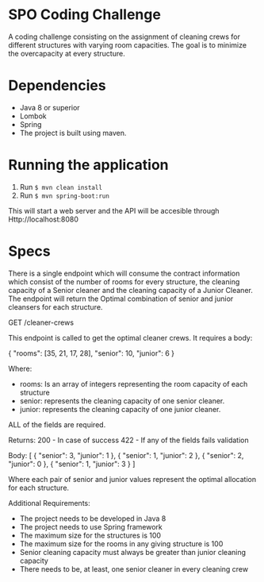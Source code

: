 # SPO Coding Challenge

A coding challenge consisting on the assignment of cleaning crews for different structures with varying room capacities. 
The goal is to minimize the overcapacity at every structure. 

# Dependencies
- Java 8 or superior
- Lombok
- Spring 
- The project is built using maven. 

# Running the application
1. Run ```$ mvn clean install```
2. Run ```$ mvn spring-boot:run``` 

This will start a web server and the API will be accesible through Http://localhost:8080

# Specs 
There is a single endpoint which will consume the contract information which consist of the number of rooms for every structure, 
the cleaning capacity of a Senior cleaner and the cleaning capacity of a Junior Cleaner. The endpoint will return the Optimal 
combination of senior and junior cleansers for each structure. 

GET /cleaner-crews

This endpoint is called to get the optimal cleaner crews. It requires a body: 

{   "rooms": [35, 21, 17, 28], 
    "senior": 10, 
    "junior": 6 
}

Where: 
- rooms: Is an array of integers representing the room capacity of each structure
- senior: represents the cleaning capacity of one senior cleaner. 
- junior: represents the cleaning capacity of one junior cleaner. 

ALL of the fields are required. 

Returns: 
200 - In case of success 
422 - If any of the fields fails validation

Body: 
[
    {
        "senior": 3,
        "junior": 1
    },
    {
        "senior": 1,
        "junior": 2
    },
    {
        "senior": 2,
        "junior": 0
    },
    {
        "senior": 1,
        "junior": 3
    }
]

Where each pair of senior and junior values represent the optimal allocation for each structure. 

Additional Requirements: 
- The project needs to be developed in Java 8 
- The project needs to use Spring framework
- The maximum size for the structures is 100
- The maximum size for the rooms in any giving structure is 100
- Senior cleaning capacity must always be greater than junior cleaning capacity
- There needs to be, at least, one senior cleaner in every cleaning crew
